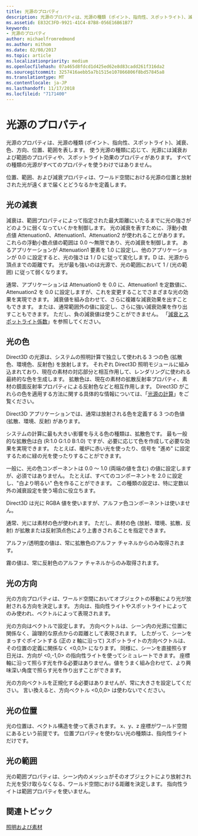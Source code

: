 ```yaml
---
title: 光源のプロパティ
description: 光源のプロパティは、光源の種類 (ポイント、指向性、スポットライト)、減衰、色、方向、位置、範囲を表します。
ms.assetid: E832C3FD-9921-41C4-87B8-056E16B61B77
keywords:
- 光源のプロパティ
author: michaelfromredmond
ms.author: mithom
ms.date: 02/08/2017
ms.topic: article
ms.localizationpriority: medium
ms.openlocfilehash: 07a465d8fdcd1d425ed62e8d83cadd261f316da2
ms.sourcegitcommit: 3257416aebb5a7b1515e107866806f8bd57845a8
ms.translationtype: MT
ms.contentlocale: ja-JP
ms.lasthandoff: 11/17/2018
ms.locfileid: "7171400"
---
```

# <a name="light-properties"></a>光源のプロパティ


光源のプロパティは、光源の種類 (ポイント、指向性、スポットライト)、減衰、色、方向、位置、範囲を表します。 使う光源の種類に応じて、光源には減衰および範囲のプロパティや、スポットライト効果のプロパティがあります。 すべての種類の光源がすべてのプロパティを使うわけではありません。

位置、範囲、および減衰プロパティは、ワールド空間における光源の位置と放射された光が遠くまで届くとどうなるかを定義します。

## <a name="span-idlightattenuationspanspan-idlightattenuationspanspan-idlightattenuationspanlight-attenuation"></a><span id="Light_Attenuation"></span><span id="light_attenuation"></span><span id="LIGHT_ATTENUATION"></span>光の減衰


減衰は、範囲プロパティによって指定された最大距離にいたるまでに光の強さがどのように弱くなっていくかを制御します。 光の減衰を表すために、浮動小数点値 Attenuation0、Attenuation1、Attenuation2 が使われることがあります。 これらの浮動小数点値の範囲は 0.0 ～無限であり、光の減衰を制御します。 あるアプリケーションが Attenuation1 要素を 1.0 に設定し、他のアプリケーションが 0.0 に設定すると、光の強さは 1 / D に従って変化します。D は、光源から頂点までの距離です。 光が最も強いのは光源で、光の範囲において 1 / (光の範囲) に従って弱くなります。

通常、アプリケーションは Attenuation0 を 0.0 に、Attenuation1 を定数値に、Attenuation2 を 0.0 に設定しますが、これを変更することでさまざまな光の効果を実現できます。 減衰値を組み合わせて、さらに複雑な減衰効果を出すこともできます。 または、通常範囲外の値に設定し、さらに強い減衰効果を作り出すこともできます。 ただし、負の減衰値は使うことができません。 「[減衰とスポットライト係数](attenuation-and-spotlight-factor.md)」を参照してください。

## <a name="span-idlightcolorspanspan-idlightcolorspanspan-idlightcolorspanlight-color"></a><span id="Light_Color"></span><span id="light_color"></span><span id="LIGHT_COLOR"></span>光の色


Direct3D の光源は、システムの照明計算で独立して使われる 3 つの色 (拡散色、環境色、反射色) を放射します。 それぞれ Direct3D 照明モジュールに組み込まれており、現在の素材の対応部分と相互作用して、レンダリングに使われる最終的な色を生成します。 拡散色は、現在の素材の拡散反射率プロパティ、素材の鏡面反射率プロパティによる反射色などと相互作用します。 Direct3D がこれらの色を適用する方法に関する具体的な情報については、「[光源の計算](mathematics-of-lighting.md)」をご覧ください。

Direct3D アプリケーションでは、通常は放射される色を定義する 3 つの色値 (拡散、環境、反射) があります。

システムの計算に最も大きい影響を与える色の種類は、拡散色です。 最も一般的な拡散色は白 (R:1.0 G:1.0 B:1.0) ですが、必要に応じて色を作成して必要な効果を実現できます。 たとえば、暖炉に赤い光を使ったり、信号を "進め" に設定するために緑の光を使ったりすることができます。

一般に、光の色コンポーネントは 0.0 ～ 1.0 (両端の値を含む) の値に設定しますが、必須ではありません。 たとえば、すべてのコンポーネントを 2.0 に設定し、"白より明るい" 色を作ることができます。 この種類の設定は、特に定数以外の減衰設定を使う場合に役立ちます。

Direct3D は光に RGBA 値を使いますが、アルファ色コンポーネントは使いません。

通常、光には素材の色が使われます。 ただし、素材の色 (放射、環境、拡散、反射) が拡散または反射頂点色により上書きされることを指定できます。

アルファ/透明度の値は、常に拡散色のアルファ チャネルからのみ取得されます。

霧の値は、常に反射色のアルファ チャネルからのみ取得されます。

## <a name="span-idlightdirectionspanspan-idlightdirectionspanspan-idlightdirectionspanlight-direction"></a><span id="Light_Direction"></span><span id="light_direction"></span><span id="LIGHT_DIRECTION"></span>光の方向


光の方向プロパティは、ワールド空間においてオブジェクトの移動により光が放射される方向を決定します。 方向は、指向性ライトやスポットライトによってのみ使われ、ベクトルによって表現されます。

光の方向はベクトルで設定します。 方向ベクトルは、シーン内の光源に位置に関係なく、論理的な原点からの距離として表現されます。 したがって、シーンをまっすぐポイントする (正の z 軸に沿って) スポットライトの方向ベクトルは、その位置の定義に関係なく &lt;0,0,1&gt; になります。 同様に、シーンを直接照らす日光は、方向が &lt;0,-1,0&gt; の指向性ライトを使ってシミュレートできます。 座標軸に沿って照らす光を作る必要はありません。値をうまく組み合わせて、より興味深い角度で照らす光を作り出すことができます。

光の方向ベクトルを正規化する必要はありませんが、常に大きさを設定してください。 言い換えると、方向ベクトル &lt;0,0,0&gt; は使わないでください。

## <a name="span-idlightpositionspanspan-idlightpositionspanspan-idlightpositionspanlight-position"></a><span id="Light_Position"></span><span id="light_position"></span><span id="LIGHT_POSITION"></span>光の位置


光の位置は、ベクトル構造を使って表されます。 x、y、z 座標がワールド空間にあるという前提です。 位置プロパティを使わない光の種類は、指向性ライトだけです。

## <a name="span-idlightrangespanspan-idlightrangespanspan-idlightrangespanlight-range"></a><span id="Light_Range"></span><span id="light_range"></span><span id="LIGHT_RANGE"></span>光の範囲


光の範囲プロパティは、シーン内のメッシュがそのオブジェクトにより放射された光を受け取らなくなる、ワールド空間における距離を決定します。 指向性ライトは範囲プロパティを使いません。

## <a name="span-idrelated-topicsspanrelated-topics"></a><span id="related-topics"></span>関連トピック


[照明および素材](lights-and-materials.md)

 

 




